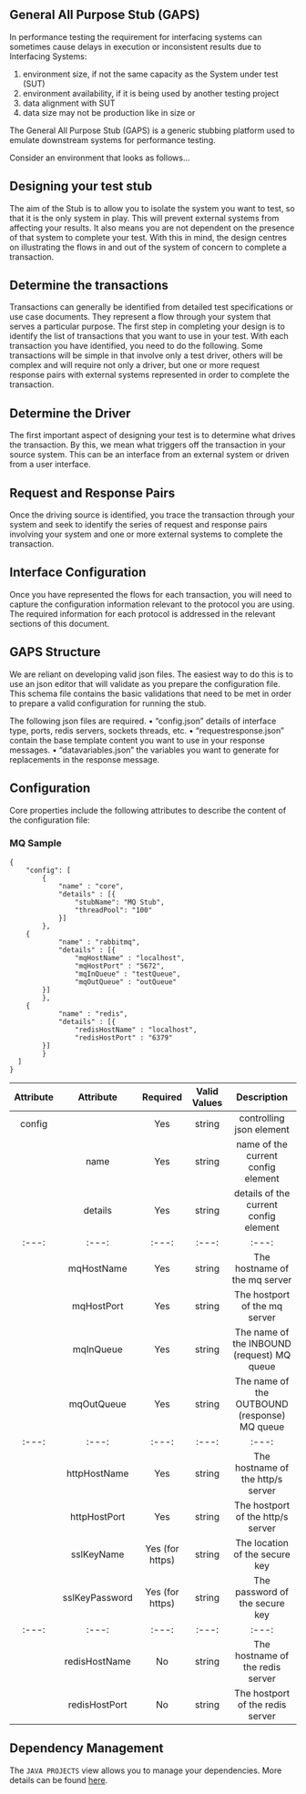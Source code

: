## General All Purpose Stub (GAPS)

In performance testing the requirement for interfacing systems can sometimes cause delays in execution or inconsistent results due to Interfacing Systems:
1.	environment size, if not the same capacity as the System under test (SUT)
2.	environment availability, if it is being used by another testing project
3.	data alignment with SUT
4.	data size may not be production like in size or 

The General All Purpose Stub (GAPS) is a generic stubbing platform used to emulate downstream systems for performance testing.

Consider an environment that looks as follows…


## Designing your test stub

The aim of the Stub is to allow you to isolate the system you want to test, so that it is the only system in play. This will prevent external systems from affecting your results. It also means you are not dependent on the presence of that system to complete your test. With this in mind, the design centres on illustrating the flows in and out of the system of concern to complete a transaction.

## Determine the transactions

Transactions can generally be identified from detailed test specifications or use case documents. They represent a flow through your system that serves a particular purpose. The first step in completing your design is to identify the list of transactions that you want to use in your test. With each transaction you have identified, you need to do the following. Some transactions will be simple in that involve only a test driver, others will be complex and will require not only a driver, but one or more request response pairs with external systems represented in order to complete the transaction.

## Determine the Driver

The first important aspect of designing your test is to determine what drives the transaction. By this, we mean what triggers off the transaction in your source system. This can be an interface from an external system or driven from a user interface.

## Request and Response Pairs

Once the driving source is identified, you trace the transaction through your system and seek to identify the series of request and response pairs involving your system and one or more external systems to complete the transaction. 

## Interface Configuration

Once you have represented the flows for each transaction, you will need to capture the configuration information relevant to the protocol you are using. The required information for each protocol is addressed in the relevant sections of this document.

## GAPS Structure

We are reliant on developing valid json files. The easiest way to do this is to use an json editor that will validate as you prepare the configuration file. This schema file contains the basic validations that need to be met in order to prepare a valid configuration for running the stub.

The following json files are required.
•	“config.json” details of interface type, ports, redis servers, sockets threads, etc.
•	“requestresponse.json” contain the base template content you want to use in your response messages.
•	“datavariables.json” the variables you want to generate for replacements in the response message.

## Configuration

Core properties include the following attributes to describe the content of the configuration file:

### MQ Sample
```
{
	"config": [
		{
			"name" : "core",
			"details" : [{
                "stubName": "MQ Stub",
                "threadPool": "100"
    		}]
		},
    {
			"name" : "rabbitmq",
			"details" : [{
                "mqHostName" : "localhost",
                "mqHostPort" : "5672",
                "mqInQueue" : "testQueue",
                "mqOutQueue" : "outQueue"    		
        }]
		},
    {
			"name" : "redis",
			"details" : [{
                "redisHostName" : "localhost",
                "redisHostPort" : "6379"
        }]
		}
  ]
} 
```

| Attribute | Attribute | Required | Valid Values | Description |
| :---: | :---: | :---: | :---: | :---: |
| config|  | Yes | string | controlling json element |
|       | name  | Yes | string | name of the current config element |
|       | details  | Yes | string | details of the current config element |
| :---: | :---: | :---: | :---: | :---: |
|       | mqHostName  | Yes | string | The hostname of the mq server |
|       | mqHostPort  | Yes | string | The hostport of the mq server |
|       | mqInQueue  | Yes | string | The name of the INBOUND (request) MQ queue |
|       | mqOutQueue  | Yes | string | The name of the OUTBOUND (response) MQ queue |
| :---: | :---: | :---: | :---: | :---: |
|       | httpHostName  | Yes | string | The hostname of the http/s server |
|       | httpHostPort  | Yes | string | The hostport of the http/s server |
|       | sslKeyName  | Yes (for https) | string | The location of the secure key |
|       | sslKeyPassword  | Yes (for https) | string | The password of the secure key |
| :---: | :---: | :---: | :---: | :---: |
|       | redisHostName  | No | string | The hostname of the redis server |
|       | redisHostPort  | No | string | The hostport of the redis server |




## Dependency Management

The `JAVA PROJECTS` view allows you to manage your dependencies. More details can be found [here](https://github.com/microsoft/vscode-java-dependency#manage-dependencies).
